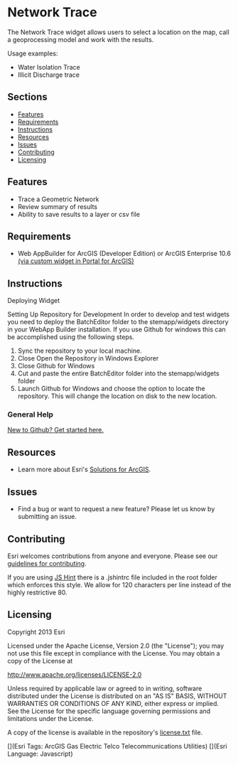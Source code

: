 # Network TraceThe Network Trace widget allows users to select a location on the map, call a geoprocessing model and work with the results.Usage examples:* Water Isolation Trace* Illicit Discharge trace## Sections* [Features](#features)* [Requirements](#requirements)* [Instructions](#instructions)* [Resources](#resources)* [Issues](#issues)* [Contributing](#contributing)* [Licensing](#licensing)## Features* Trace a Geometric Network* Review summary of results* Ability to save results to a layer or csv file## Requirements* Web AppBuilder for ArcGIS (Developer Edition)orArcGIS Enterprise 10.6 [(via custom widget in Portal for ArcGIS)](http://server.arcgis.com/en/portal/latest/use/add-custom-widgets.htm)## InstructionsDeploying WidgetSetting Up Repository for DevelopmentIn order to develop and test widgets you need to deploy the BatchEditor folder to the stemapp/widgets directory in your WebApp Builder installation. If you use Github for windows this can be accomplished using the following steps.1. Sync the repository to your local machine.2. Close Open the Repository in Windows Explorer3. Close Github for Windows4. Cut and paste the entire BatchEditor folder into the stemapp/widgets folder5. Launch Github for Windows and choose the option to locate the repository. This will change the location on disk to the new location.### General Help[New to Github? Get started here.](http://htmlpreview.github.io/?https://github.com/Esri/esri.github.com/blob/master/help/esri-getting-to-know-github.html)## Resources* Learn more about Esri's [Solutions for ArcGIS](http://solutions.arcgis.com/).## Issues* Find a bug or want to request a new feature?  Please let us know by submitting an issue.## ContributingEsri welcomes contributions from anyone and everyone. Please see our [guidelines for contributing](https://github.com/esri/contributing).If you are using [JS Hint](http://www.jshint.com/) there is a .jshintrc file included in the root folder which enforces this style.We allow for 120 characters per line instead of the highly restrictive 80.## LicensingCopyright 2013 EsriLicensed under the Apache License, Version 2.0 (the "License");you may not use this file except in compliance with the License.You may obtain a copy of the License at   http://www.apache.org/licenses/LICENSE-2.0Unless required by applicable law or agreed to in writing, softwaredistributed under the License is distributed on an "AS IS" BASIS,WITHOUT WARRANTIES OR CONDITIONS OF ANY KIND, either express or implied.See the License for the specific language governing permissions andlimitations under the License.A copy of the license is available in the repository's[license.txt](license.txt) file.[](Esri Tags: ArcGIS Gas Electric Telco Telecommunications Utilities)[](Esri Language: Javascript)